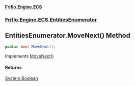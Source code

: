 #### [Friflo.Engine.ECS](index.md#'index')
### [Friflo.Engine.ECS](Friflo.Engine.ECS.md#'Friflo.Engine.ECS').[EntitiesEnumerator](EntitiesEnumerator.md#'Friflo.Engine.ECS.EntitiesEnumerator')

## EntitiesEnumerator.MoveNext() Method

```csharp
public bool MoveNext();
```

Implements [MoveNext()](https://docs.microsoft.com/en-us/dotnet/api/System.Collections.IEnumerator.MoveNext#'System.Collections.IEnumerator.MoveNext')

#### Returns
[System.Boolean](https://docs.microsoft.com/en-us/dotnet/api/System.Boolean#'System.Boolean')
